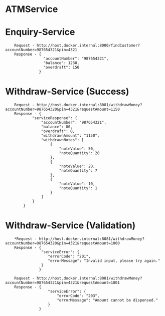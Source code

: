 # ATMService

# Enquiry-Service 
		Request - http://host.docker.internal:8000/findCustomer?accountNumber=987654321&pin=4321
		Response - {
                     "accountNumber": "987654321",
                     "balance": 1230,
                     "overdraft": 150
                   }
# Withdraw-Service (Success)
		Request - http://host.docker.internal:8081/withdrawMoney?accountNumber=987654320&pin=4321&requestAmount=1150
	    Response - {
    			"serviceResponse": {
        			"accountNumber": "987654321",
        			"balance": 80,
        			"overdraft": 0,
        			"withdrawnAmount": "1150",
        			"withdrawnNotes": [
            			{
                			"noteValue": 50,
                			"noteQuantity": 20
            			},
            			{
                			"noteValue": 20,
                			"noteQuantity": 7
            			},
            			{
                			"noteValue": 10,
                			"noteQuantity": 1
            			}
        			]
    			}
			}
				   
# Withdraw-Service (Validation) 
        *Request - http://host.docker.internal:8081/withdrawMoney?accountNumber=987654320&pin=4321&requestAmount=1000
	    Response - {
					"serviceError": {
                       "errorCode": "201",
                       "errorMessage": "Invalid input, please try again."
					}
	               }

		Request - http://host.docker.internal:8081/withdrawMoney?accountNumber=987654321&pin=4321&requestAmount=1001
        Response - {
                       "serviceError": {
                           "errorCode": "203",
                           "errorMessage": "Amount cannot be dispensed."
                       }
                   }
